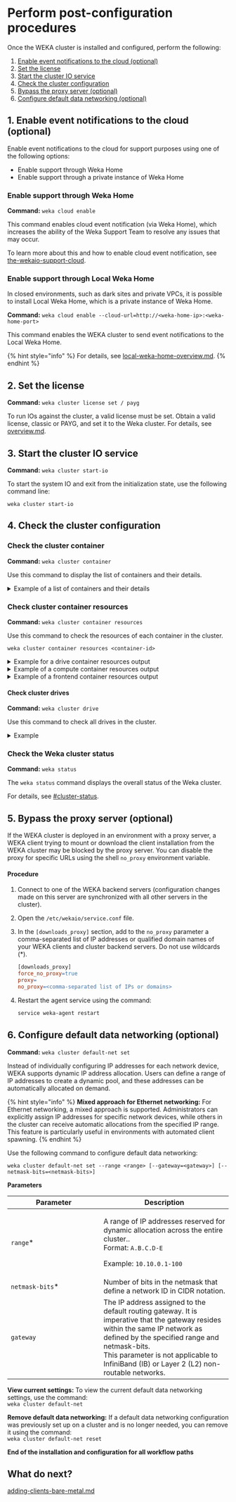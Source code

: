 # Perform post-configuration procedures

Once the WEKA cluster is installed and configured, perform the following:

1. [Enable event notifications to the cloud (optional)](perform-post-configuration-procedures.md#1.-enable-event-notifications-to-the-cloud-optional)
2. [Set the license](perform-post-configuration-procedures.md#2.-set-the-license)
3. [Start the cluster IO service](perform-post-configuration-procedures.md#3.-start-the-cluster-io-service)
4. [Check the cluster configuration](perform-post-configuration-procedures.md#4.-check-the-cluster-configuration)
5. [Bypass the proxy server (optional)](perform-post-configuration-procedures.md#5.-bypass-the-proxy-server-optional)
6. [Configure default data networking (optional)](perform-post-configuration-procedures.md#id-6.-configure-default-data-networking-optional)

## 1. Enable event notifications to the cloud (optional)

Enable event notifications to the cloud for support purposes using one of the following options:

* Enable support through Weka Home
* Enable support through a private instance of Weka Home

### **Enable support through Weka Home**

**Command:** `weka cloud enable`

This command enables cloud event notification (via Weka Home), which increases the ability of the Weka Support Team to resolve any issues that may occur.

To learn more about this and how to enable cloud event notification, see [the-wekaio-support-cloud](../../monitor-the-weka-cluster/the-wekaio-support-cloud/ "mention").

### **Enable support through** Local Weka Home

In closed environments, such as dark sites and private VPCs, it is possible to install Local Weka Home, which is a private instance of Weka Home.

**Command:** `weka cloud enable --cloud-url=http://<weka-home-ip>:<weka-home-port>`

This command enables the WEKA cluster to send event notifications to the Local Weka Home.

{% hint style="info" %}
For details, see [local-weka-home-overview.md](../../monitor-the-weka-cluster/the-wekaio-support-cloud/local-weka-home-overview.md "mention").
{% endhint %}

## 2. Set the license

**Command:** `weka cluster license set / payg`

To run IOs against the cluster, a valid license must be set. Obtain a valid license, classic or PAYG, and set it to the Weka cluster. For details, see [overview.md](../../licensing/overview.md "mention").&#x20;

## 3. Start the cluster IO service

**Command:** `weka cluster start-io`

To start the system IO and exit from the initialization state, use the following command line:

`weka cluster start-io`

## 4. Check the cluster configuration

### Check the cluster container

**Command:** `weka cluster container`

Use this command to display the list of containers and their details.

<details>

<summary>Example of a list of containers and their details</summary>

```bash
$ weka cluster container
HOST ID  HOSTNAME  CONTAINER  IPS             STATUS  RELEASE   FAILURE DOMAIN  CORES  MEMORY    LAST FAILURE  UPTIME
0        av299-0   drives0    10.108.79.121   UP      4.3.0     DOM-000         7      10.45 GB                1:08:30h
1        av299-1   drives0    10.108.115.194  UP      4.3.0     DOM-001         7      10.45 GB                1:08:30h
2        av299-2   drives0    10.108.2.136    UP      4.3.0     DOM-002         7      10.45 GB                1:08:29h
3        av299-3   drives0    10.108.165.185  UP      4.3.0     DOM-003         7      10.45 GB                1:08:30h
4        av299-4   drives0    10.108.116.49   UP      4.3.0     DOM-004         7      10.45 GB                1:08:29h
5        av299-5   drives0    10.108.7.63     UP      4.3.0     DOM-005         7      10.45 GB                1:08:30h
6        av299-6   drives0    10.108.80.75    UP      4.3.0     DOM-006         7      10.45 GB                1:08:29h
7        av299-7   drives0    10.108.173.56   UP      4.3.0     DOM-007         7      10.45 GB                1:08:30h
8        av299-8   drives0    10.108.253.194  UP      4.3.0     DOM-008         7      10.45 GB                1:08:29h
9        av299-9   drives0    10.108.220.115  UP      4.3.0     DOM-009         7      10.45 GB                1:08:29h
10       av299-0   compute0   10.108.79.121   UP      4.3.0     DOM-000         6      20.22 GB                1:08:08h
11       av299-1   compute0   10.108.115.194  UP      4.3.0     DOM-001         6      20.22 GB                1:08:08h
12       av299-2   compute0   10.108.2.136    UP      4.3.0     DOM-002         6      20.22 GB                1:08:09h
13       av299-3   compute0   10.108.165.185  UP      4.3.0     DOM-003         6      20.22 GB                1:08:09h
14       av299-4   compute0   10.108.116.49   UP      4.3.0     DOM-004         6      20.22 GB                1:08:09h
15       av299-5   compute0   10.108.7.63     UP      4.3.0     DOM-005         6      20.22 GB                1:08:08h
16       av299-6   compute0   10.108.80.75    UP      4.3.0     DOM-006         6      20.22 GB                1:08:09h
17       av299-7   compute0   10.108.173.56   UP      4.3.0     DOM-007         6      20.22 GB                1:08:08h
18       av299-8   compute0   10.108.253.194  UP      4.3.0     DOM-008         6      20.22 GB                1:08:09h
19       av299-9   compute0   10.108.220.115  UP      4.3.0     DOM-009         6      20.22 GB                1:08:08h
20       av299-0   frontend0  10.108.79.121   UP      4.3.0     DOM-000         1      1.47 GB                 1:06:57h
21       av299-1   frontend0  10.108.115.194  UP      4.3.0     DOM-001         1      1.47 GB                 1:06:57h
22       av299-2   frontend0  10.108.2.136    UP      4.3.0     DOM-002         1      1.47 GB                 1:06:57h
23       av299-3   frontend0  10.108.165.185  UP      4.3.0     DOM-003         1      1.47 GB                 1:06:56h
24       av299-4   frontend0  10.108.116.49   UP      4.3.0     DOM-004         1      1.47 GB                 1:06:57h
25       av299-5   frontend0  10.108.7.63     UP      4.3.0     DOM-005         1      1.47 GB                 1:06:56h
26       av299-6   frontend0  10.108.80.75    UP      4.3.0     DOM-006         1      1.47 GB                 1:06:57h
27       av299-7   frontend0  10.108.173.56   UP      4.3.0     DOM-007         1      1.47 GB                 1:06:56h
28       av299-8   frontend0  10.108.253.194  UP      4.3.0     DOM-008         1      1.47 GB                 1:06:57h
29       av299-9   frontend0  10.108.220.115  UP      4.3.0     DOM-009         1      1.47 GB                 1:06:56h
```

</details>

### Check cluster container resources

**Command:** `weka cluster container resources`

Use this command to check the resources of each container in the cluster.

`weka cluster container resources <container-id>`

<details>

<summary>Example for a drive container resources output</summary>

```bash
$ weka cluster container resources 1
ROLES       NODE ID  CORE ID
MANAGEMENT  0        <auto>
DRIVES      1        4

NET DEVICE    IDENTIFIER    DEFAULT GATEWAY  IPS             NETMASK  NETWORK LABEL
0000:00:06.0  0000:00:06.0  10.108.0.1       10.108.115.194  UP  16

Allow Protocols           false
Bandwidth                 <auto>
Base Port                 14000
Dedicate Memory           true
Disable NUMA Balancing    true
Failure Domain            DOM-001
Hardware Watchdog         false
Management IPs            10.108.238.217
Mask Interrupts           true
Memory                    <dedicated>
Mode                      BACKEND
Non-Weka Reserved Memory  20
Set CPU Governors         PERFORMANCE
```

</details>

<details>

<summary>Example of a compute container resources output</summary>

```bash
$ weka cluster container resources 10
ROLES       NODE ID  CORE ID
MANAGEMENT  0        <auto>
COMPUTE     1        16
COMPUTE     2        4
COMPUTE     3        18
COMPUTE     4        26
COMPUTE     5        28
COMPUTE     6        10

NET DEVICE    IDENTIFIER    DEFAULT GATEWAY  IPS             NETMASK  NETWORK LABEL
0000:00:04.0  0000:00:04.0  10.108.0.1       10.108.145.137  16
0000:00:05.0  0000:00:05.0  10.108.0.1       10.108.212.87   16
0000:00:06.0  0000:00:06.0  10.108.0.1       10.108.199.231  16
0000:00:07.0  0000:00:07.0  10.108.0.1       10.108.86.172   16
0000:00:08.0  0000:00:08.0  10.108.0.1       10.108.190.88   16
0000:00:09.0  0000:00:09.0  10.108.0.1       10.108.77.31    16

Allow Protocols         false
Bandwidth               <auto>
Base Port               14300
Dedicate Memory         true
Disable NUMA Balancing  true
Failure Domain          DOM-000
Hardware Watchdog       false
Management IPs          10.108.79.121
Mask Interrupts         true
Memory                  20224982280
Mode                    BACKEND
Set CPU Governors       PERFORMANCE
```

</details>

<details>

<summary>Example of a frontend container resources output</summary>

```bash
$ weka cluster container resources 20
ROLES       NODE ID  CORE ID
MANAGEMENT  0        <auto>
FRONTEND    1        24

NET DEVICE    IDENTIFIER    DEFAULT GATEWAY  IPS             NETMASK  NETWORK LABEL
0000:00:13.0  0000:00:13.0  10.108.0.1       10.108.217.249  16

Allow Protocols         true
Bandwidth               <auto>
Base Port               14200
Dedicate Memory         true
Disable NUMA Balancing  true
Failure Domain          DOM-000
Hardware Watchdog       false
Management IPs          10.108.79.121
Mask Interrupts         true
Memory                  <dedicated>
Mode                    BACKEND
Set CPU Governors       PERFORMANCE
```

</details>

#### Check cluster drives

**Command:** `weka cluster drive`

Use this command to check all drives in the cluster.

<details>

<summary>Example</summary>

```bash
$ weka cluster drive
DISK ID  UUID                                  HOSTNAME  NODE ID  SIZE        STATUS  LIFETIME % USED  ATTACHMENT  DRIVE STATUS
0        d3d000d4-a76b-405d-a226-c40dcd8d622c  av299-4   87       399.99 GiB  ACTIVE  0                OK          OK
1        c68cf47a-f91d-499f-83c8-69aa06ed37d4  av299-7   143      399.99 GiB  ACTIVE  0                OK          OK
2        c97f83b5-b9e3-4ccd-bfb8-d78537fa8a6f  av299-1   23       399.99 GiB  ACTIVE  0                OK          OK
3        908dadc5-740c-4e08-9cc2-290b4b311f81  av299-0   7        399.99 GiB  ACTIVE  0                OK          OK
.
.
.
68       1c4c4d54-6553-44b2-bc61-0f0e946919fb  av299-4   84       399.99 GiB  ACTIVE  0                OK          OK
69       969d3521-9057-4db9-8304-157f50719683  av299-3   62       399.99 GiB  ACTIVE  0                OK          OK
```

</details>

### Check the Weka cluster status

**Command:** `weka status`

The `weka status` command displays the overall status of the Weka cluster.

For details, see [#cluster-status](../../getting-started-with-weka/manage-the-system-using-weka-cli/#cluster-status "mention").

## 5. Bypass the proxy server (optional)

If the WEKA cluster is deployed in an environment with a proxy server, a WEKA client trying to mount or download the client installation from the WEKA cluster may be blocked by the proxy server. You can disable the proxy for specific URLs using the shell `no_proxy` environment variable.

#### Procedure

1. Connect to one of the WEKA backend servers (configuration changes made on this server are synchronized with all other servers in the cluster).
2. Open the `/etc/wekaio/service.conf` file.
3.  In the `[downloads_proxy]` section, add to the `no_proxy` parameter a comma-separated list of IP addresses or qualified domain names of your WEKA clients and cluster backend servers. Do not use wildcards (\*).

    ```makefile
    [downloads_proxy]
    force_no_proxy=true
    proxy=
    no_proxy=<comma-separated list of IPs or domains>
    ```
4.  Restart the agent service using the command:

    ```bash
    service weka-agent restart
    ```

## 6. Configure default data networking (optional)

**Command:** `weka cluster default-net set`

Instead of individually configuring IP addresses for each network device, WEKA supports dynamic IP address allocation. Users can define a range of IP addresses to create a dynamic pool, and these addresses can be automatically allocated on demand.

{% hint style="info" %}
**Mixed approach for Ethernet networking:** For Ethernet networking, a mixed approach is supported. Administrators can explicitly assign IP addresses for specific network devices, while others in the cluster can receive automatic allocations from the specified IP range. This feature is particularly useful in environments with automated client spawning.
{% endhint %}

Use the following command to configure default data networking:

`weka cluster default-net set --range <range> [--gateway=<gateway>] [--netmask-bits=<netmask-bits>]`

**Parameters**

<table><thead><tr><th width="195">Parameter</th><th>Description</th></tr></thead><tbody><tr><td><code>range</code>*</td><td><p>A range of IP addresses reserved for dynamic allocation across the entire cluster..<br>Format: <code>A.B.C.D-E</code> </p><p>Example: <code>10.10.0.1-100</code></p></td></tr><tr><td><code>netmask-bits</code>*</td><td>Number of bits in the netmask that define a network ID in CIDR notation.</td></tr><tr><td><code>gateway</code></td><td>The IP address assigned to the default routing gateway. It is imperative that the gateway resides within the same IP network as defined by the specified range and netmask-bits.<br>This parameter is not applicable to InfiniBand (IB) or Layer 2 (L2) non-routable networks.</td></tr></tbody></table>

**View current settings:** To view the current default data networking settings, use the command: \
`weka cluster default-net`

**Remove default data networking:** If a default data networking configuration was previously set up on a cluster and is no longer needed, you can remove it using the command:\
`weka cluster default-net reset`

**End of the installation and configuration for all workflow paths**

## **What do next?**

[adding-clients-bare-metal.md](adding-clients-bare-metal.md "mention")
